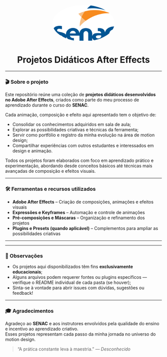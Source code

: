 <p align="center">
  <img src="assets/images/Senac.png" alt="Logo do Projeto Didático After Effects" width="200" style="border-radius: 100%;" />
</p>

<h1 align="center">Projetos Didáticos After Effects</h1>

---

### 🎬 Sobre o projeto

Este repositório reúne uma coleção de **projetos didáticos desenvolvidos no Adobe After Effects**, criados como parte do meu processo de aprendizado durante o curso do **SENAC**.

Cada animação, composição e efeito aqui apresentado tem o objetivo de:

- Consolidar os conhecimentos adquiridos em sala de aula;
- Explorar as possibilidades criativas e técnicas da ferramenta;
- Servir como portfólio e registro da minha evolução na área de motion design;
- Compartilhar experiências com outros estudantes e interessados em design e animação.

Todos os projetos foram elaborados com foco em aprendizado prático e experimentação, abordando desde conceitos básicos até técnicas mais avançadas de composição e efeitos visuais.

---

### 🛠️ Ferramentas e recursos utilizados

- **Adobe After Effects** – Criação de composições, animações e efeitos visuais
- **Expressões e Keyframes** – Automação e controle de animações  
- **Pré-composições e Máscaras** – Organização e refinamento dos projetos  
- **Plugins e Presets (quando aplicável)** – Complementos para ampliar as possibilidades criativas

---

---

### 📌 Observações

- Os projetos aqui disponibilizados têm fins **exclusivamente educacionais**;  
- Alguns arquivos podem requerer fontes ou plugins específicos — verifique o README individual de cada pasta (se houver);  
- Sinta-se à vontade para abrir issues com dúvidas, sugestões ou feedback!

---

### 🎓 Agradecimentos

Agradeço ao **SENAC** e aos instrutores envolvidos pela qualidade do ensino e incentivo ao aprendizado criativo.  
Esses projetos representam cada passo da minha jornada no universo do motion design.

> “A prática constante leva à maestria.” — *Desconhecido*
